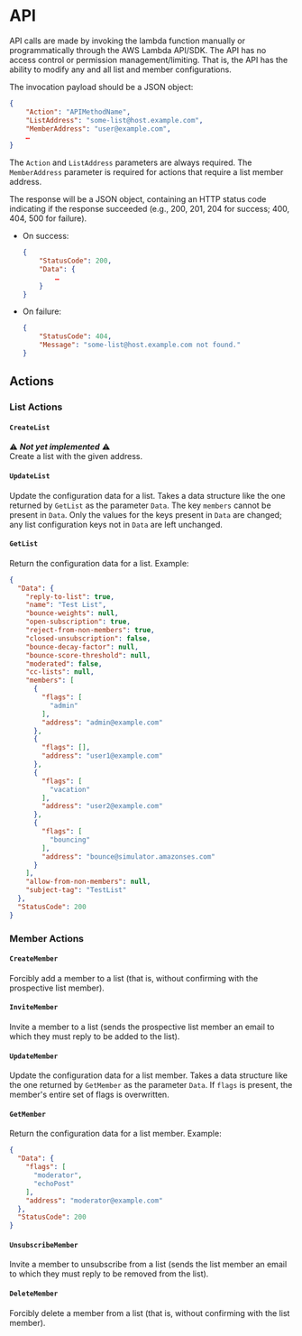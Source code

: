 # API

API calls are made by invoking the lambda function manually or programmatically through the AWS Lambda API/SDK.  The API has no access control or permission management/limiting.  That is, the API has the ability to modify any and all list and member configurations.

The invocation payload should be a JSON object:

```json
{
    "Action": "APIMethodName",
    "ListAddress": "some-list@host.example.com",
    "MemberAddress": "user@example.com",
    …
}
```

The `Action` and `ListAddress` parameters are always required.  The `MemberAddress` parameter is required for actions that require a list member address.

The response will be a JSON object, containing an HTTP status code indicating if the response succeeded (e.g., 200, 201, 204 for success; 400, 404, 500 for failure).

- On success:

	```json
	{
	    "StatusCode": 200,
	    "Data": {
	        …
	    }
	}
	```

- On failure:

    ```json
	{
	    "StatusCode": 404,
	    "Message": "some-list@host.example.com not found."
	}
    ```

## Actions

### List Actions

#### `CreateList`

:warning: ***Not yet implemented*** :warning:  
Create a list with the given address.

#### `UpdateList`

Update the configuration data for a list.  Takes a data structure like the one returned by `GetList` as the parameter `Data`.  The key `members` cannot be present in `Data`.  Only the values for the keys present in `Data` are changed; any list configuration keys not in `Data` are left unchanged.

#### `GetList`

Return the configuration data for a list.  Example:

```json
{
  "Data": {
    "reply-to-list": true,
    "name": "Test List",
    "bounce-weights": null,
    "open-subscription": true,
    "reject-from-non-members": true,
    "closed-unsubscription": false,
    "bounce-decay-factor": null,
    "bounce-score-threshold": null,
    "moderated": false,
    "cc-lists": null,
    "members": [
      {
        "flags": [
          "admin"
        ],
        "address": "admin@example.com"
      },
      {
        "flags": [],
        "address": "user1@example.com"
      },
      {
        "flags": [
          "vacation"
        ],
        "address": "user2@example.com"
      },
      {
        "flags": [
          "bouncing"
        ],
        "address": "bounce@simulator.amazonses.com"
      }
    ],
    "allow-from-non-members": null,
    "subject-tag": "TestList"
  },
  "StatusCode": 200
}
```

### Member Actions

#### `CreateMember`

Forcibly add a member to a list (that is, without confirming with the prospective list member).

#### `InviteMember`

Invite a member to a list (sends the prospective list member an email to which they must reply to be added to the list).

#### `UpdateMember`

Update the configuration data for a list member.  Takes a data structure like the one returned by `GetMember` as the parameter `Data`.  If `flags` is present, the member's entire set of flags is overwritten.

#### `GetMember`

Return the configuration data for a list member.  Example:

```json
{
  "Data": {
    "flags": [
      "moderator",
      "echoPost"
    ],
    "address": "moderator@example.com"
  },
  "StatusCode": 200
}
```

#### `UnsubscribeMember`

Invite a member to unsubscribe from a list (sends the list member an email to which they must reply to be removed from the list).

#### `DeleteMember`

Forcibly delete a member from a list (that is, without confirming with the list member).